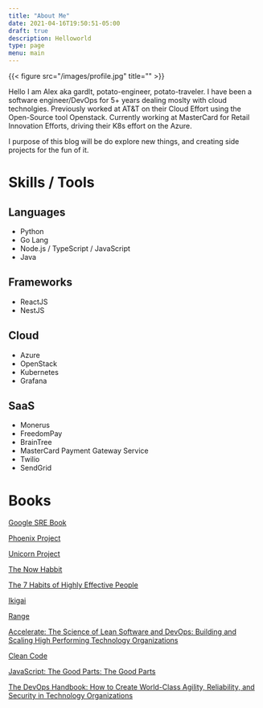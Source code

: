 ```yaml
---
title: "About Me"
date: 2021-04-16T19:50:51-05:00
draft: true
description: Helloworld
type: page
menu: main
---
```


{{< figure src="/images/profile.jpg" title="" >}}


Hello I am Alex aka gardlt, potato-engineer, potato-traveler.
I have been a software engineer/DevOps for 5+ years dealing moslty with cloud technolgies.
Previously worked at AT&T on their Cloud Effort using the Open-Source tool Openstack.
Currently working at MasterCard for Retail Innovation Efforts, driving their K8s effort on the Azure.

I purpose of this blog will be do explore new things, and creating side projects for the fun of it. 


# Skills / Tools

## Languages

* Python
* Go Lang
* Node.js / TypeScript / JavaScript
* Java

## Frameworks

* ReactJS
* NestJS

## Cloud

* Azure
* OpenStack
* Kubernetes
* Grafana

## SaaS

* Monerus
* FreedomPay
* BrainTree
* MasterCard Payment Gateway Service 
* Twilio
* SendGrid


# Books

[Google SRE Book](https://sre.google/sre-book/table-of-contents/)

[Phoenix Project](https://www.amazon.com/dp/B078Y98RG8)

[Unicorn Project](https://www.amazon.com/gp/product/B07QT9QR41)

[The Now Habbit](https://www.amazon.com/Now-Habit-Overcoming-Procrastination-Guilt-Free-ebook/dp/B001QNVP7M)

[The 7 Habits of Highly Effective People](https://www.amazon.com/Habits-Highly-Effective-People-Anniversary/dp/1642503177)

[Ikigai](https://www.amazon.com/gp/product/B01NAG34EH)

[Range](https://www.amazon.com/gp/product/B07H1ZYWTM)

[Accelerate: The Science of Lean Software and DevOps: Building and Scaling High Performing Technology Organizations](https://www.amazon.com/gp/product/B07B9F83WM)

[Clean Code](https://www.amazon.com/Clean-Code-Handbook-Software-Craftsmanship-ebook/dp/B001GSTOAM)

[JavaScript: The Good Parts: The Good Parts](https://www.amazon.com/gp/product/B0026OR2ZY)

[The DevOps Handbook: How to Create World-Class Agility, Reliability, and Security in Technology Organizations](https://www.amazon.com/gp/product/B00JC9WG70)
